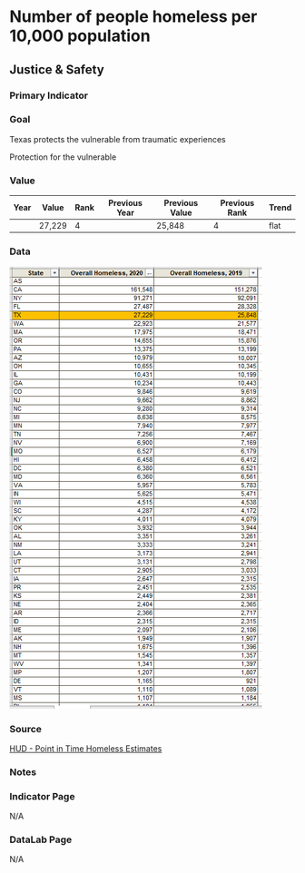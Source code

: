 # Number of people homeless per 10,000 population

## Justice & Safety

### Primary Indicator

### **Goal**

Texas protects the vulnerable from traumatic experiences

Protection for the vulnerable

### Value

| Year |  Value      | Rank     | Previous Year   | Previous Value | Previous Rank | Trend | 
| ----------- | ----------- | ----------- | ----------- | ----------- | ----------- | -----------|
|             |      27,229 | 4         |             |   25,848    | 4        | flat       | 

### Data

![homeless](./homeless_counts.PNG)

### Source

[HUD - Point in Time Homeless Estimates](https://www.huduser.gov/portal/datasets/ahar/2020-ahar-part-1-pit-estimates-of-homelessness-in-the-us.html)

### Notes



### Indicator Page

N/A

### DataLab Page

N/A
